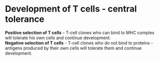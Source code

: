 # Development of T cells - central tolerance

<bdl-animate-adobe src="Imuno1.js" width="800" height="600" name="Animace_HTML5Canvas" responsive="true" fromid="id1" playafterstart="true"></bdl-animate-adobe><bdl-animate-adobe-control id="id1"></bdl-animate-adobe-control>

**Positive selection of T cells** - T-cell clones who can bind to MHC complex will tolerate his own cells and continue development. <br/>
**Negative selection of T cells** - T-cell clones who do not bind to proteins - antigens produced by their own cells will tolerate them and continue development.
